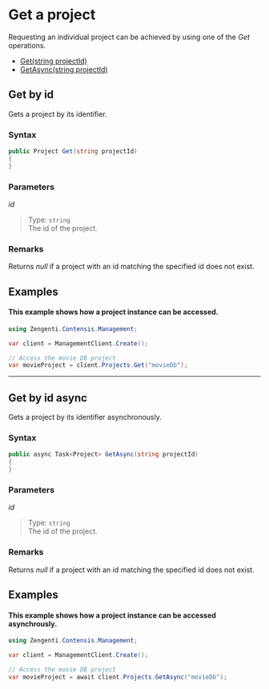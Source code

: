 # Get a project

Requesting an individual project can be achieved by using one of the *Get* operations.

- [Get(string projectId)](#get-by-id)
- [GetAsync(string projectId)](#get-by-id-async)

## Get by id

Gets a project by its identifier.

### Syntax

```cs
public Project Get(string projectId)
{
}
```

### Parameters

*id*
> Type: `string`  
> The id of the project.

### Remarks

Returns *null* if a project with an id matching the specified id does not exist.

## Examples

#### This example shows how a project instance can be accessed.

```cs
using Zengenti.Contensis.Management;

var client = ManagementClient.Create();

// Access the movie DB project
var movieProject = client.Projects.Get("movieDb");
```

---

## Get by id async

Gets a project by its identifier asynchronously.

### Syntax

```cs
public async Task<Project> GetAsync(string projectId)
{
}
```

### Parameters

*id*
> Type: `string`  
> The id of the project.

### Remarks

Returns *null* if a project with an id matching the specified id does not exist.

## Examples

#### This example shows how a project instance can be accessed asynchrously.

```cs
using Zengenti.Contensis.Management;

var client = ManagementClient.Create();

// Access the movie DB project
var movieProject = await client.Projects.GetAsync("movieDb");
```
